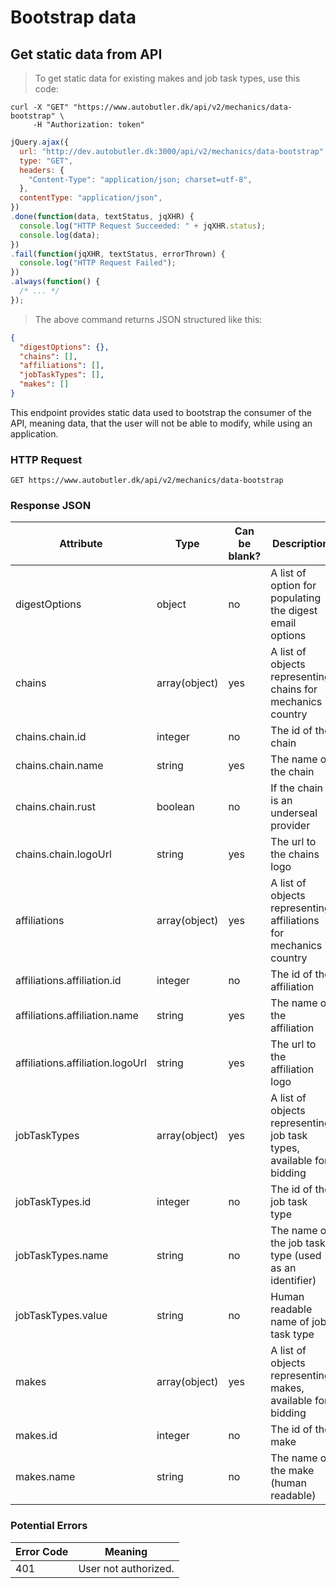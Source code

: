 # Bootstrap data

## Get static data from API

> To get static data for existing makes and job task types, use this code:

```shell
curl -X "GET" "https://www.autobutler.dk/api/v2/mechanics/data-bootstrap" \
     -H "Authorization: token"
```

```javascript
jQuery.ajax({
  url: "http://dev.autobutler.dk:3000/api/v2/mechanics/data-bootstrap",
  type: "GET",
  headers: {
    "Content-Type": "application/json; charset=utf-8",
  },
  contentType: "application/json",
})
.done(function(data, textStatus, jqXHR) {
  console.log("HTTP Request Succeeded: " + jqXHR.status);
  console.log(data);
})
.fail(function(jqXHR, textStatus, errorThrown) {
  console.log("HTTP Request Failed");
})
.always(function() {
  /* ... */
});
```

> The above command returns JSON structured like this:

```json
{
  "digestOptions": {},
  "chains": [],
  "affiliations": [],
  "jobTaskTypes": [],
  "makes": []
}
```

This endpoint provides static data used to bootstrap the consumer of the API, meaning data, that the user will not be able to modify, while using an application.

### HTTP Request

`GET https://www.autobutler.dk/api/v2/mechanics/data-bootstrap`

### Response JSON

Attribute                                    | Type          | Can be blank? | Description
-------------------------------------------- | ------------- | ------------- | --------------------------------------------------------
digestOptions                                | object        | no            | A list of option for populating the digest email options
chains                                       | array(object) | yes           | A list of objects representing chains for mechanics country
chains.chain.id                              | integer       | no            | The id of the chain
chains.chain.name                            | string        | yes           | The name of the chain
chains.chain.rust                            | boolean       | no            | If the chain is an underseal provider
chains.chain.logoUrl                         | string        | yes           | The url to the chains logo
affiliations                                 | array(object) | yes           | A list of objects representing affiliations for mechanics country
affiliations.affiliation.id                  | integer       | no            | The id of the affiliation
affiliations.affiliation.name                | string        | yes           | The name of the affiliation
affiliations.affiliation.logoUrl             | string        | yes           | The url to the affiliation logo
jobTaskTypes                                 | array(object) | yes           | A list of objects representing job task types, available for bidding
jobTaskTypes.id                              | integer       | no            | The id of the job task type
jobTaskTypes.name                            | string        | no            | The name of the job task type (used as an identifier)
jobTaskTypes.value                           | string        | no            | Human readable name of job task type
makes                                        | array(object) | yes           | A list of objects representing makes, available for bidding
makes.id                                     | integer       | no            | The id of the make
makes.name                                   | string        | no            | The name of the make (human readable)

### Potential Errors

Error Code | Meaning
---------- | ---------------------------------------
401        | User not authorized.
